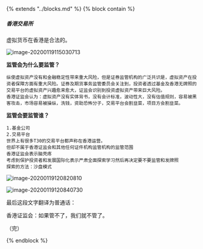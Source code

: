 {%  extends "../blocks.md"  %}
{%  block contain  %}

##### 香港交易所

虚拟货币在香港是合法的。

![image-20200119115030713](/Users/zh/Documents/个人信息/gitbook/web/assets/images/image-20200119115030713.png)

**监管会为什么要监管？**

```
纵使虚拟资产没有和金融稳定性带来重大风险，但是证券监管机构的广泛共识是，虚拟资产在投资者保障方面有重大风险。证券及期货事务监管委员会关注到，投资者透过基金及香港无牌照的交易平台的虚拟资产兴趣愈来愈大，证监会识别到投资虚拟资产带来巨大风险。
香港证监会认为：虚拟资产没有实体背书，没有会计标准，波动性大，没有估值规则，容易被黑客攻击，市场容易被操纵，洗钱，资助恐怖分子，交易平台会割韭菜，项目方会割韭菜。
```

**监管会要监管谁？**

```
1.基金公司
2.交易平台
世界上有很多T30的交易平台都声称在香港运营。
但却不属于香港证监会和其他任何证件机构监管机构的监管范围
香港证监会表示脑壳疼
考虑到保护投资者和发展国际化表示严肃全面探索学习然后再决定要不要监管和发牌照
探索的方法：沙盘模式

```

![image-20200119120820810](/Users/zh/Documents/个人信息/gitbook/web/assets/images/image-20200119120820810.png)

![image-20200119120840730](/Users/zh/Documents/个人信息/gitbook/web/assets/images/image-20200119120840730.png)

最后这段文字翻译为普通话：

香港证监会：如果管不了，我们就不管了。

（完）

{%  endblock   %}